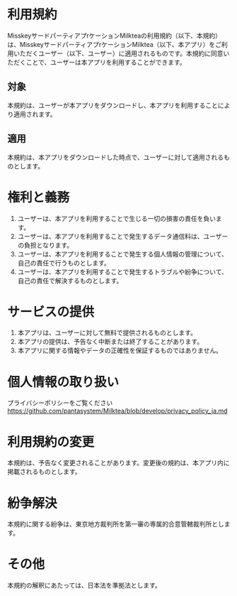 # 利用規約
MisskeyサードパーティアプrケーションMilkteaの利用規約（以下、本規約）は、MisskeyサードパーティアプrケーションMilktea（以下、本アプリ）をご利用いただくユーザー（以下、ユーザー）に適用されるものです。本規約に同意いただくことで、ユーザーは本アプリを利用することができます。

## 対象
本規約は、ユーザーが本アプリをダウンロードし、本アプリを利用することにより適用されます。

## 適用
本規約は、本アプリをダウンロードした時点で、ユーザーに対して適用されるものとします。

# 権利と義務
1. ユーザーは、本アプリを利用することで生じる一切の損害の責任を負います。
2. ユーザーは、本アプリを利用することで発生するデータ通信料は、ユーザーの負担となります。
3. ユーザーは、本アプリを利用することで発生する個人情報の管理について、自己の責任で行うものとします。
4. ユーザーは、本アプリを利用することで発生するトラブルや紛争について、自己の責任で解決するものとします。

# サービスの提供
1. 本アプリは、ユーザーに対して無料で提供されるものとします。
2. 本アプリの提供は、予告なく中断または終了することがあります。
3. 本アプリに関する情報やデータの正確性を保証するものではありません。

# 個人情報の取り扱い
プライバシーポリシーをご覧ください
https://github.com/pantasystem/Milktea/blob/develop/privacy_policy_ja.md

# 利用規約の変更
本規約は、予告なく変更されることがあります。変更後の規約は、本アプリ内に掲載されるものとします。

# 紛争解決
本規約に関する紛争は、東京地方裁判所を第一審の専属的合意管轄裁判所とします。

# その他
本規約の解釈にあたっては、日本法を準拠法とします。